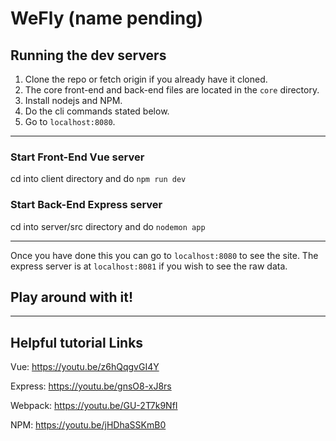 WeFly (name pending)
===

## Running the dev servers
1. Clone the repo or fetch origin if you already have it cloned.
2. The core front-end and back-end files are located in the `core` directory.
3. Install nodejs and NPM.
4. Do the cli commands stated below.
5. Go to `localhost:8080`.

---
### Start Front-End Vue server
cd into client directory and do `npm run dev`

### Start Back-End Express server
cd into server/src directory and do `nodemon app` 

---
Once you have done this you can go to `localhost:8080` to see the site. 
The express server is at `localhost:8081` if you wish to see the raw data.

## Play around with it!

---
## Helpful tutorial Links

Vue:
   https://youtu.be/z6hQqgvGI4Y

Express:
   https://youtu.be/gnsO8-xJ8rs

Webpack:
   https://youtu.be/GU-2T7k9NfI

NPM:
   https://youtu.be/jHDhaSSKmB0

